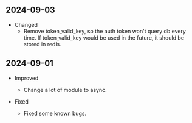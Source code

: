
<!-- # TODO
- plot inflow target and component
- table data request become section
- infinitie loading table data
- Finished the Uncertainty/Estimation plotting
- Private version can be shared
- Add task to simpo
- 延时获取 detail
-  -->


## 2024-09-03

- Changed
  - Remove token_valid_key, so the auth token won't query db every time. If token_valid_key would be used in the future, it should be stored in redis.

## 2024-09-01

- Improved
  - Change a lot of module to async.

- Fixed
  - Fixed some known bugs.
